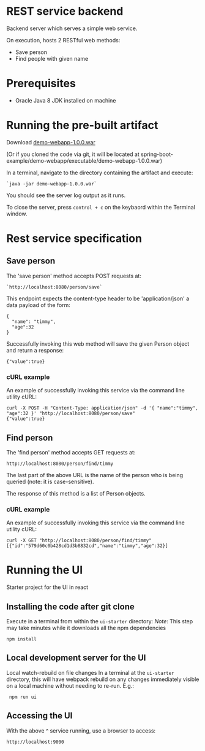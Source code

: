 REST service backend
==========
Backend server which serves a simple web service.

On execution, hosts 2 RESTful web methods:
* Save person
* Find people with given name

# Prerequisites
* Oracle Java 8 JDK installed on machine

# Running the pre-built artifact
Download [demo-webapp-1.0.0.war](https://github.com/KalibriCuga/spring-boot-example/tree/master/demo-webapp/executable)

(Or if you cloned the code via git, it will be located at spring-boot-example/demo-webapp/executable/demo-webapp-1.0.0.war)

In a terminal, navigate to the directory containing the artifact and execute:

    `java -jar demo-webapp-1.0.0.war`

You should see the server log output as it runs.

To close the server, press `control + c` on the keybaord within the Terminal window.

# Rest service specification
## Save person
The 'save person' method accepts POST requests at:

    `http://localhost:8080/person/save`

This endpoint expects the content-type header to be 'application/json' a data payload of the form:

    {
      "name": "timmy",
      "age":32
    }
    
Successfully invoking this web method will save the given Person object and return a response:

    {"value":true}

### cURL example
An example of successfully invoking this service via the command line utility cURL:

    curl -X POST -H "Content-Type: application/json" -d '{ "name":"timmy", "age":32 }' "http://localhost:8080/person/save"
    {"value":true}
    
## Find person
The 'find person' method accepts GET requests at:

    http://localhost:8080/person/find/timmy
    
The last part of the above URL is the name of the person who is being queried (note: it is case-sensitive).

The response of this method is a list of Person objects.

### cURL example
An example of successfully invoking this service via the command line utility cURL:

    curl -X GET "http://localhost:8080/person/find/timmy"
    [{"id":"579d60c0b428cd1d3b8832cd","name":"timmy","age":32}]


Running the UI
=========
Starter project for the UI in react

## Installing the code after git clone
Execute in a terminal from within the `ui-starter` directory:
*Note*: This step may take minutes while it downloads all the npm dependencies

    npm install

## Local development server for the UI
Local watch-rebuild on file changes
In a terminal at the `ui-starter` directory, this will have webpack rebuild on any changes immediately visible on a local machine without needing to re-run. E.g.:

     npm run ui

## Accessing the UI
With the above ^ service running, use a browser to access:

    http://localhost:9000

    
